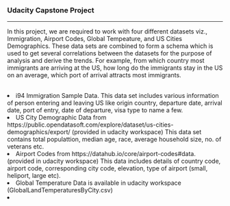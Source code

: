 <h3>Udacity Capstone Project</h3>
<hr></hr>

In this project, we are required to work with four different datasets viz., Immigration, Airport Codes, Global Tempeature, and US Cities Demographics.  These data sets are combined to form a schema which is used to get several correlations between the datasets for the purpose of analysis and derive the trends.  For example, from which country most immigrants are arriving at the US, how long do the immigrants stay in the US on an average, which port of arrival attracts most immigrants.
<br>
<br>


<li>i94 Immigration Sample Data.  This data set includes various information of person entering and leaving US like origin country, departure date, arrival date, port of entry, date of departure, visa type to name a few.</li>
<li>US City Demographic Data from https://public.opendatasoft.com/explore/dataset/us-cities-demographics/export/ (provided in udacity workspace)
This data set contains total populattion, median age, race, average household size, no. of veterans etc.</li>
<li>Airport Codes from https://datahub.io/core/airport-codes#data. (provided in udacity workspace)
This data includes details of country code, airport code, corresponding city code, elevation, type of airport (small, heliport, large etc).</li>
<li>Global Temperature Data is available in udacity workspace (GlobalLandTemperaturesByCity.csv)<li>
